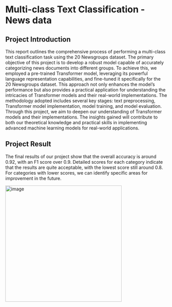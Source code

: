<h1>Multi-class Text Classification - News data</h1>

<h2>Project Introduction</h2>
<p>This report outlines the comprehensive process of performing a multi-class text classification task using the 20 Newsgroups dataset. The primary objective of this project is to develop a robust model capable of accurately categorizing news documents into different groups. To achieve this, we employed a pre-trained Transformer model, leveraging its powerful language representation capabilities, and fine-tuned it specifically for the 20 Newsgroups dataset. This approach not only enhances the model’s performance but also provides a practical application for understanding the intricacies of Transformer models and their real-world implementations. The methodology adopted includes several key stages: text preprocessing, Transformer model implementation, model training, and model evaluation. Through this project, we aim to deepen our understanding of Transformer models and their implementations. The insights gained will contribute to both our theoretical knowledge and practical skills in implementing advanced machine learning models for real-world applications.</p>

<h2>Project Result</h2>
<p>The final results of our project show that the overall accuracy is around 0.92, with an F1 score over 0.9. Detailed scores for each category indicate that the results are quite acceptable, with the lowest score still around 0.8. For categories with lower scores, we can identify specific areas for improvement in the future.</p>
<img width="362" alt="image" src="https://github.com/kellykaopeimin/Multi-class_Text_Classification/assets/146883122/c07e47d7-b067-4bb8-a415-0212de1e17a4">
